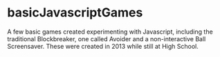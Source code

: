 # basicJavascriptGames
A few basic games created experimenting with Javascript, including the traditional Blockbreaker, one called Avoider and a non-interactive Ball Screensaver. These were created in 2013 while still at High School.
